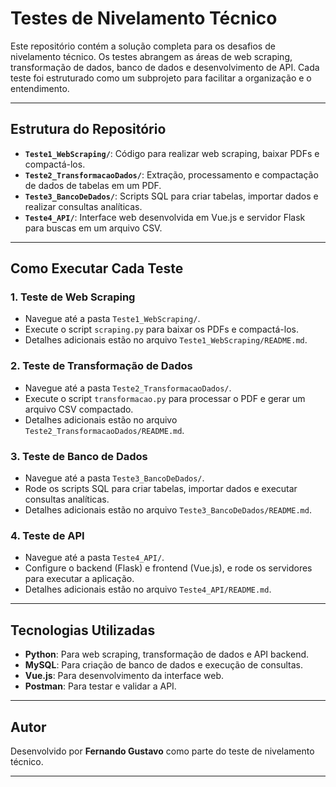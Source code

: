 # Testes de Nivelamento Técnico

Este repositório contém a solução completa para os desafios de nivelamento técnico. Os testes abrangem as áreas de web scraping, transformação de dados, banco de dados e desenvolvimento de API. Cada teste foi estruturado como um subprojeto para facilitar a organização e o entendimento.

---

## Estrutura do Repositório

- **`Teste1_WebScraping/`**: Código para realizar web scraping, baixar PDFs e compactá-los.
- **`Teste2_TransformacaoDados/`**: Extração, processamento e compactação de dados de tabelas em um PDF.
- **`Teste3_BancoDeDados/`**: Scripts SQL para criar tabelas, importar dados e realizar consultas analíticas.
- **`Teste4_API/`**: Interface web desenvolvida em Vue.js e servidor Flask para buscas em um arquivo CSV.

---

## Como Executar Cada Teste

### 1. Teste de Web Scraping
- Navegue até a pasta `Teste1_WebScraping/`.
- Execute o script `scraping.py` para baixar os PDFs e compactá-los.
- Detalhes adicionais estão no arquivo `Teste1_WebScraping/README.md`.

### 2. Teste de Transformação de Dados
- Navegue até a pasta `Teste2_TransformacaoDados/`.
- Execute o script `transformacao.py` para processar o PDF e gerar um arquivo CSV compactado.
- Detalhes adicionais estão no arquivo `Teste2_TransformacaoDados/README.md`.

### 3. Teste de Banco de Dados
- Navegue até a pasta `Teste3_BancoDeDados/`.
- Rode os scripts SQL para criar tabelas, importar dados e executar consultas analíticas.
- Detalhes adicionais estão no arquivo `Teste3_BancoDeDados/README.md`.

### 4. Teste de API
- Navegue até a pasta `Teste4_API/`.
- Configure o backend (Flask) e frontend (Vue.js), e rode os servidores para executar a aplicação.
- Detalhes adicionais estão no arquivo `Teste4_API/README.md`.

---

## Tecnologias Utilizadas

- **Python**: Para web scraping, transformação de dados e API backend.
- **MySQL**: Para criação de banco de dados e execução de consultas.
- **Vue.js**: Para desenvolvimento da interface web.
- **Postman**: Para testar e validar a API.

---

## Autor

Desenvolvido por **Fernando Gustavo** como parte do teste de nivelamento técnico.

---
